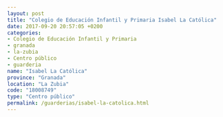 ```yaml
---
layout: post
title: "Colegio de Educación Infantil y Primaria Isabel La Católica"
date: 2017-09-20 20:57:05 +0200
categories:
- Colegio de Educación Infantil y Primaria
- granada
- la-zubia
- Centro público
- guarderia
name: "Isabel La Católica"
province: "Granada"
location: "La Zubia"
code: "18008749"
type: "Centro público"
permalink: /guarderias/isabel-la-catolica.html
---
```

